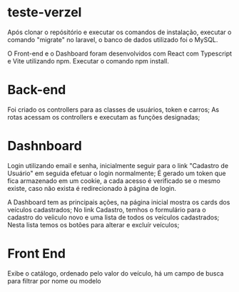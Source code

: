 # teste-verzel

Após clonar o repósitório e executar os comandos de instalação, executar o comando "migrate" no laravel, o banco de dados utilizado foi o MySQL.

O Front-end e o Dashboard foram desenvolvidos com React com Typescript e Vite utilizando npm.
Executar o comando npm install.

# Back-end

Foi criado os controllers para as classes de usuários, token e carros;
As rotas acessam os controllers e executam as funções designadas;

# Dashnboard

Login utilizando email e senha, inicialmente seguir para o link "Cadastro de Usuário" em seguida efetuar o login normalmente;
É gerado um token que fica armazenado em um cookie, a cada acesso é verificado se o mesmo existe, caso não exista é redirecionado à página de login.

A Dashboard tem as principais ações, na página inicial  mostra os cards dos veículos cadastrados;
No link Cadastro, temhos o formulário para o cadastro do veíiculo novo e uma lista de todos os veículos cadastrados;
Nesta lista temos os botões para alterar e excluír veículos;

# Front End

Exibe o catálogo, ordenado pelo valor do veículo, há um campo de busca para filtrar por nome ou modelo
